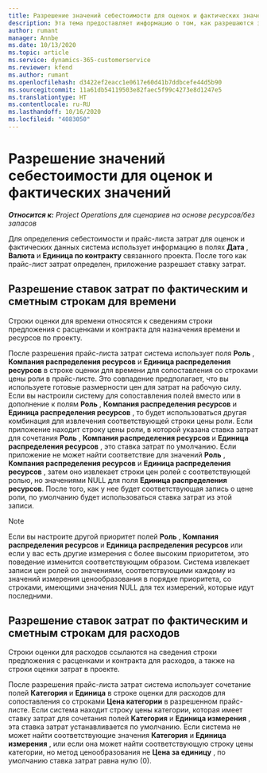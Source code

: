 ```yaml
---
title: Разрешение значений себестоимости для оценок и фактических значений
description: Эта тема предоставляет информацию о том, как разрешаются значения себестоимости для оценок и фактических значений.
author: rumant
manager: Annbe
ms.date: 10/13/2020
ms.topic: article
ms.service: dynamics-365-customerservice
ms.reviewer: kfend
ms.author: rumant
ms.openlocfilehash: d3422ef2eacc1e0617e60d41b7ddbcefe44d5b90
ms.sourcegitcommit: 11a61db54119503e82faec5f99c4273e8d1247e5
ms.translationtype: HT
ms.contentlocale: ru-RU
ms.lasthandoff: 10/16/2020
ms.locfileid: "4083050"
---
```

# <a name="resolving-cost-prices-for-estimates-and-actuals"></a>Разрешение значений себестоимости для оценок и фактических значений

_**Относится к:** Project Operations для сценариев на основе ресурсов/без запасов_

Для определения себестоимости и прайс-листа затрат для оценок и фактических данных система использует информацию в полях **Дата** , **Валюта** и **Единица по контракту** связанного проекта. После того как прайс-лист затрат определен, приложение разрешает ставку затрат.

## <a name="resolving-cost-rates-on-actual-and-estimate-lines-for-time"></a>Разрешение ставок затрат по фактическим и сметным строкам для времени

Строки оценки для времени относятся к сведениям строки предложения с расценками и контракта для назначения времени и ресурсов по проекту.

После разрешения прайс-листа затрат система использует поля **Роль** , **Компания распределения ресурсов** и **Единица распределения ресурсов** в строке оценки для времени для сопоставления со строками цены роли в прайс-листе. Это совпадение предполагает, что вы используете готовые размерности цен для затрат на рабочую силу. Если вы настроили систему для сопоставления полей вместо или в дополнение к полям **Роль** , **Компания распределения ресурсов** и **Единица распределения ресурсов** , то будет использоваться другая комбинация для извлечения соответствующей строки цены роли. Если приложение находит строку цены роли, в которой указана ставка затрат для сочетания **Роль** , **Компания распределения ресурсов** и **Единица распределения ресурсов** , это ставка затрат по умолчанию. Если приложение не может найти соответствие для значений **Роль** , **Компания распределения ресурсов** и **Единица распределения ресурсов** , затем оно извлекает строки цен ролей с соответствующей ролью, но значениями NULL для поля **Единица распределения ресурсов**. После того, как у нее будет соответствующая запись о цене роли, по умолчанию будет использоваться ставка затрат из этой записи. 

> [!NOTE]
> Если вы настроите другой приоритет полей **Роль** , **Компания распределения ресурсов** и **Единица распределения ресурсов** или если у вас есть другие измерения с более высоким приоритетом, это поведение изменится соответствующим образом. Система извлекает записи цен ролей со значениями, соответствующими каждому из значений измерения ценообразования в порядке приоритета, со строками, имеющими значения NULL для тех измерений, которые идут последними.

## <a name="resolving-cost-rates-on-actual-and-estimate-lines-for-expense"></a>Разрешение ставок затрат по фактическим и сметным строкам для расходов

Строки оценки для расходов ссылаются на сведения строки предложения с расценками и контракта для расходов, а также на строки оценки затрат в проекте.

После разрешения прайс-листа затрат система использует сочетание полей **Категория** и **Единица** в строке оценки для расходов для сопоставления со строками **Цена категории** в разрешенном прайс-листе. Если система находит строку цены категории, которая имеет ставку затрат для сочетания полей **Категория** и **Единица измерения** , эта ставка затрат устанавливается по умолчанию. Если система не может найти соответствующие значения **Категория** и **Единица измерения** , или если она может найти соответствующую строку цены категории, но метод ценообразования не **Цена за единицу** , по умолчанию ставка затрат равна нулю (0).
